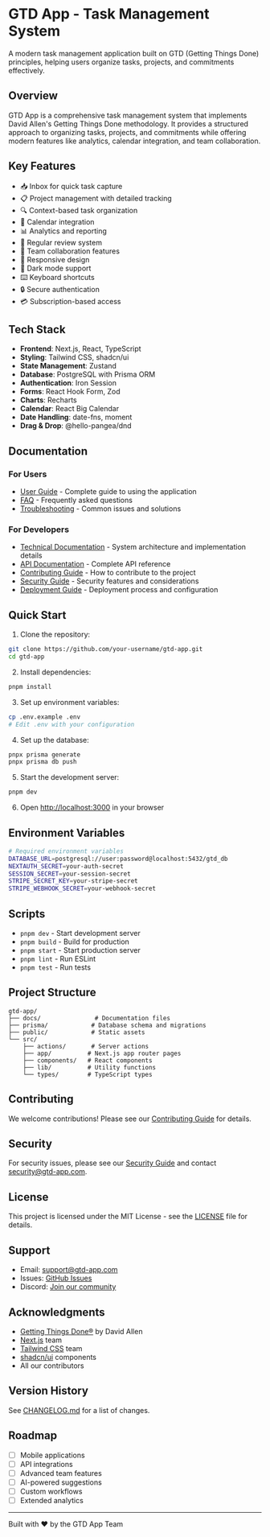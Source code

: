 # GTD App - Task Management System

A modern task management application built on GTD (Getting Things Done) principles, helping users organize tasks, projects, and commitments effectively.

## Overview

GTD App is a comprehensive task management system that implements David Allen's Getting Things Done methodology. It provides a structured approach to organizing tasks, projects, and commitments while offering modern features like analytics, calendar integration, and team collaboration.

## Key Features

- 📥 Inbox for quick task capture
- 📋 Project management with detailed tracking
- 🔍 Context-based task organization
- 📅 Calendar integration
- 📊 Analytics and reporting
- 🔄 Regular review system
- 👥 Team collaboration features
- 📱 Responsive design
- 🌙 Dark mode support
- ⌨️ Keyboard shortcuts
- 🔒 Secure authentication
- 💳 Subscription-based access

## Tech Stack

- **Frontend**: Next.js, React, TypeScript
- **Styling**: Tailwind CSS, shadcn/ui
- **State Management**: Zustand
- **Database**: PostgreSQL with Prisma ORM
- **Authentication**: Iron Session
- **Forms**: React Hook Form, Zod
- **Charts**: Recharts
- **Calendar**: React Big Calendar
- **Date Handling**: date-fns, moment
- **Drag & Drop**: @hello-pangea/dnd

## Documentation

### For Users
- [User Guide](docs/user-guide.md) - Complete guide to using the application
- [FAQ](docs/faq.md) - Frequently asked questions
- [Troubleshooting](docs/troubleshooting-guide.md) - Common issues and solutions

### For Developers
- [Technical Documentation](docs/technical-documentation.md) - System architecture and implementation details
- [API Documentation](docs/api-documentation.md) - Complete API reference
- [Contributing Guide](docs/contributing-guide.md) - How to contribute to the project
- [Security Guide](docs/security-guide.md) - Security features and considerations
- [Deployment Guide](docs/deployment-guide.md) - Deployment process and configuration

## Quick Start

1. Clone the repository:
```bash
git clone https://github.com/your-username/gtd-app.git
cd gtd-app
```

2. Install dependencies:
```bash
pnpm install
```

3. Set up environment variables:
```bash
cp .env.example .env
# Edit .env with your configuration
```

4. Set up the database:
```bash
pnpx prisma generate
pnpx prisma db push
```

5. Start the development server:
```bash
pnpm dev
```

6. Open [http://localhost:3000](http://localhost:3000) in your browser

## Environment Variables

```bash
# Required environment variables
DATABASE_URL=postgresql://user:password@localhost:5432/gtd_db
NEXTAUTH_SECRET=your-auth-secret
SESSION_SECRET=your-session-secret
STRIPE_SECRET_KEY=your-stripe-secret
STRIPE_WEBHOOK_SECRET=your-webhook-secret
```

## Scripts

- `pnpm dev` - Start development server
- `pnpm build` - Build for production
- `pnpm start` - Start production server
- `pnpm lint` - Run ESLint
- `pnpm test` - Run tests

## Project Structure

```
gtd-app/
├── docs/               # Documentation files
├── prisma/            # Database schema and migrations
├── public/            # Static assets
└── src/
    ├── actions/       # Server actions
    ├── app/          # Next.js app router pages
    ├── components/   # React components
    ├── lib/          # Utility functions
    └── types/        # TypeScript types
```

## Contributing

We welcome contributions! Please see our [Contributing Guide](docs/contributing-guide.md) for details.

## Security

For security issues, please see our [Security Guide](docs/security-guide.md) and contact security@gtd-app.com.

## License

This project is licensed under the MIT License - see the [LICENSE](LICENSE) file for details.

## Support

- Email: support@gtd-app.com
- Issues: [GitHub Issues](https://github.com/your-username/gtd-app/issues)
- Discord: [Join our community](https://discord.gg/gtd-app)

## Acknowledgments

- [Getting Things Done®](https://gettingthingsdone.com/) by David Allen
- [Next.js](https://nextjs.org/) team
- [Tailwind CSS](https://tailwindcss.com/) team
- [shadcn/ui](https://ui.shadcn.com/) components
- All our contributors

## Version History

See [CHANGELOG.md](CHANGELOG.md) for a list of changes.

## Roadmap

- [ ] Mobile applications
- [ ] API integrations
- [ ] Advanced team features
- [ ] AI-powered suggestions
- [ ] Custom workflows
- [ ] Extended analytics

---
Built with ❤️ by the GTD App Team

